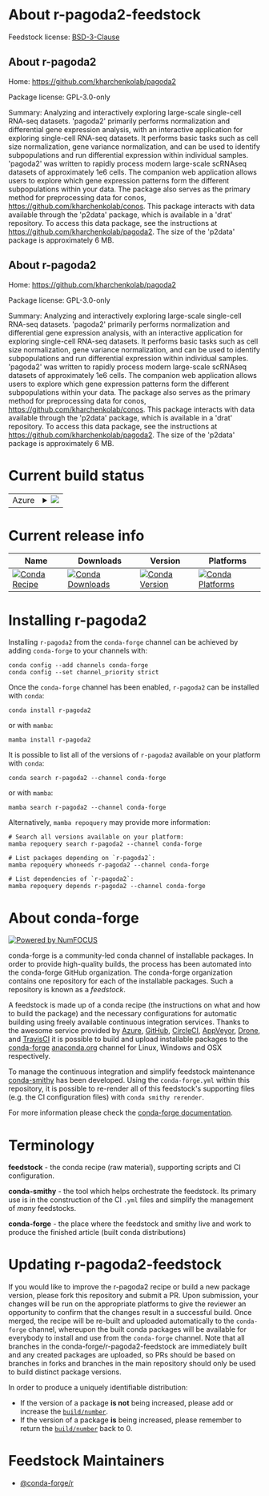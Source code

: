 About r-pagoda2-feedstock
=========================

Feedstock license: [BSD-3-Clause](https://github.com/conda-forge/r-pagoda2-feedstock/blob/main/LICENSE.txt)


About r-pagoda2
---------------

Home: https://github.com/kharchenkolab/pagoda2

Package license: GPL-3.0-only

Summary: Analyzing and interactively exploring large-scale single-cell RNA-seq datasets. 'pagoda2' primarily performs normalization and differential gene expression analysis, with an interactive application for exploring single-cell RNA-seq datasets. It performs basic tasks such as cell size normalization, gene variance normalization, and can be used to identify subpopulations and run differential expression within individual samples. 'pagoda2' was written to rapidly process modern large-scale scRNAseq datasets of approximately 1e6 cells. The companion web application allows users to explore which gene expression patterns form the different subpopulations within your data. The package also serves as the primary method for preprocessing data for conos, <https://github.com/kharchenkolab/conos>. This package interacts with data available through the 'p2data' package, which is available in a 'drat' repository. To access this data package, see the instructions at <https://github.com/kharchenkolab/pagoda2>. The size of the 'p2data' package is approximately 6 MB.

About r-pagoda2
---------------

Home: https://github.com/kharchenkolab/pagoda2

Package license: GPL-3.0-only

Summary: Analyzing and interactively exploring large-scale single-cell RNA-seq datasets. 'pagoda2' primarily performs normalization and differential gene expression analysis, with an interactive application for exploring single-cell RNA-seq datasets. It performs basic tasks such as cell size normalization, gene variance normalization, and can be used to identify subpopulations and run differential expression within individual samples. 'pagoda2' was written to rapidly process modern large-scale scRNAseq datasets of approximately 1e6 cells. The companion web application allows users to explore which gene expression patterns form the different subpopulations within your data. The package also serves as the primary method for preprocessing data for conos, <https://github.com/kharchenkolab/conos>. This package interacts with data available through the 'p2data' package, which is available in a 'drat' repository. To access this data package, see the instructions at <https://github.com/kharchenkolab/pagoda2>. The size of the 'p2data' package is approximately 6 MB.

Current build status
====================


<table>
    
  <tr>
    <td>Azure</td>
    <td>
      <details>
        <summary>
          <a href="https://dev.azure.com/conda-forge/feedstock-builds/_build/latest?definitionId=16246&branchName=main">
            <img src="https://dev.azure.com/conda-forge/feedstock-builds/_apis/build/status/r-pagoda2-feedstock?branchName=main">
          </a>
        </summary>
        <table>
          <thead><tr><th>Variant</th><th>Status</th></tr></thead>
          <tbody><tr>
              <td>linux_64_r_base4.2</td>
              <td>
                <a href="https://dev.azure.com/conda-forge/feedstock-builds/_build/latest?definitionId=16246&branchName=main">
                  <img src="https://dev.azure.com/conda-forge/feedstock-builds/_apis/build/status/r-pagoda2-feedstock?branchName=main&jobName=linux&configuration=linux%20linux_64_r_base4.2" alt="variant">
                </a>
              </td>
            </tr><tr>
              <td>linux_64_r_base4.3</td>
              <td>
                <a href="https://dev.azure.com/conda-forge/feedstock-builds/_build/latest?definitionId=16246&branchName=main">
                  <img src="https://dev.azure.com/conda-forge/feedstock-builds/_apis/build/status/r-pagoda2-feedstock?branchName=main&jobName=linux&configuration=linux%20linux_64_r_base4.3" alt="variant">
                </a>
              </td>
            </tr><tr>
              <td>osx_64_r_base4.2</td>
              <td>
                <a href="https://dev.azure.com/conda-forge/feedstock-builds/_build/latest?definitionId=16246&branchName=main">
                  <img src="https://dev.azure.com/conda-forge/feedstock-builds/_apis/build/status/r-pagoda2-feedstock?branchName=main&jobName=osx&configuration=osx%20osx_64_r_base4.2" alt="variant">
                </a>
              </td>
            </tr><tr>
              <td>osx_64_r_base4.3</td>
              <td>
                <a href="https://dev.azure.com/conda-forge/feedstock-builds/_build/latest?definitionId=16246&branchName=main">
                  <img src="https://dev.azure.com/conda-forge/feedstock-builds/_apis/build/status/r-pagoda2-feedstock?branchName=main&jobName=osx&configuration=osx%20osx_64_r_base4.3" alt="variant">
                </a>
              </td>
            </tr><tr>
              <td>win_64</td>
              <td>
                <a href="https://dev.azure.com/conda-forge/feedstock-builds/_build/latest?definitionId=16246&branchName=main">
                  <img src="https://dev.azure.com/conda-forge/feedstock-builds/_apis/build/status/r-pagoda2-feedstock?branchName=main&jobName=win&configuration=win%20win_64_" alt="variant">
                </a>
              </td>
            </tr>
          </tbody>
        </table>
      </details>
    </td>
  </tr>
</table>

Current release info
====================

| Name | Downloads | Version | Platforms |
| --- | --- | --- | --- |
| [![Conda Recipe](https://img.shields.io/badge/recipe-r--pagoda2-green.svg)](https://anaconda.org/conda-forge/r-pagoda2) | [![Conda Downloads](https://img.shields.io/conda/dn/conda-forge/r-pagoda2.svg)](https://anaconda.org/conda-forge/r-pagoda2) | [![Conda Version](https://img.shields.io/conda/vn/conda-forge/r-pagoda2.svg)](https://anaconda.org/conda-forge/r-pagoda2) | [![Conda Platforms](https://img.shields.io/conda/pn/conda-forge/r-pagoda2.svg)](https://anaconda.org/conda-forge/r-pagoda2) |

Installing r-pagoda2
====================

Installing `r-pagoda2` from the `conda-forge` channel can be achieved by adding `conda-forge` to your channels with:

```
conda config --add channels conda-forge
conda config --set channel_priority strict
```

Once the `conda-forge` channel has been enabled, `r-pagoda2` can be installed with `conda`:

```
conda install r-pagoda2
```

or with `mamba`:

```
mamba install r-pagoda2
```

It is possible to list all of the versions of `r-pagoda2` available on your platform with `conda`:

```
conda search r-pagoda2 --channel conda-forge
```

or with `mamba`:

```
mamba search r-pagoda2 --channel conda-forge
```

Alternatively, `mamba repoquery` may provide more information:

```
# Search all versions available on your platform:
mamba repoquery search r-pagoda2 --channel conda-forge

# List packages depending on `r-pagoda2`:
mamba repoquery whoneeds r-pagoda2 --channel conda-forge

# List dependencies of `r-pagoda2`:
mamba repoquery depends r-pagoda2 --channel conda-forge
```


About conda-forge
=================

[![Powered by
NumFOCUS](https://img.shields.io/badge/powered%20by-NumFOCUS-orange.svg?style=flat&colorA=E1523D&colorB=007D8A)](https://numfocus.org)

conda-forge is a community-led conda channel of installable packages.
In order to provide high-quality builds, the process has been automated into the
conda-forge GitHub organization. The conda-forge organization contains one repository
for each of the installable packages. Such a repository is known as a *feedstock*.

A feedstock is made up of a conda recipe (the instructions on what and how to build
the package) and the necessary configurations for automatic building using freely
available continuous integration services. Thanks to the awesome service provided by
[Azure](https://azure.microsoft.com/en-us/services/devops/), [GitHub](https://github.com/),
[CircleCI](https://circleci.com/), [AppVeyor](https://www.appveyor.com/),
[Drone](https://cloud.drone.io/welcome), and [TravisCI](https://travis-ci.com/)
it is possible to build and upload installable packages to the
[conda-forge](https://anaconda.org/conda-forge) [anaconda.org](https://anaconda.org/)
channel for Linux, Windows and OSX respectively.

To manage the continuous integration and simplify feedstock maintenance
[conda-smithy](https://github.com/conda-forge/conda-smithy) has been developed.
Using the ``conda-forge.yml`` within this repository, it is possible to re-render all of
this feedstock's supporting files (e.g. the CI configuration files) with ``conda smithy rerender``.

For more information please check the [conda-forge documentation](https://conda-forge.org/docs/).

Terminology
===========

**feedstock** - the conda recipe (raw material), supporting scripts and CI configuration.

**conda-smithy** - the tool which helps orchestrate the feedstock.
                   Its primary use is in the construction of the CI ``.yml`` files
                   and simplify the management of *many* feedstocks.

**conda-forge** - the place where the feedstock and smithy live and work to
                  produce the finished article (built conda distributions)


Updating r-pagoda2-feedstock
============================

If you would like to improve the r-pagoda2 recipe or build a new
package version, please fork this repository and submit a PR. Upon submission,
your changes will be run on the appropriate platforms to give the reviewer an
opportunity to confirm that the changes result in a successful build. Once
merged, the recipe will be re-built and uploaded automatically to the
`conda-forge` channel, whereupon the built conda packages will be available for
everybody to install and use from the `conda-forge` channel.
Note that all branches in the conda-forge/r-pagoda2-feedstock are
immediately built and any created packages are uploaded, so PRs should be based
on branches in forks and branches in the main repository should only be used to
build distinct package versions.

In order to produce a uniquely identifiable distribution:
 * If the version of a package **is not** being increased, please add or increase
   the [``build/number``](https://docs.conda.io/projects/conda-build/en/latest/resources/define-metadata.html#build-number-and-string).
 * If the version of a package **is** being increased, please remember to return
   the [``build/number``](https://docs.conda.io/projects/conda-build/en/latest/resources/define-metadata.html#build-number-and-string)
   back to 0.

Feedstock Maintainers
=====================

* [@conda-forge/r](https://github.com/conda-forge/r/)


